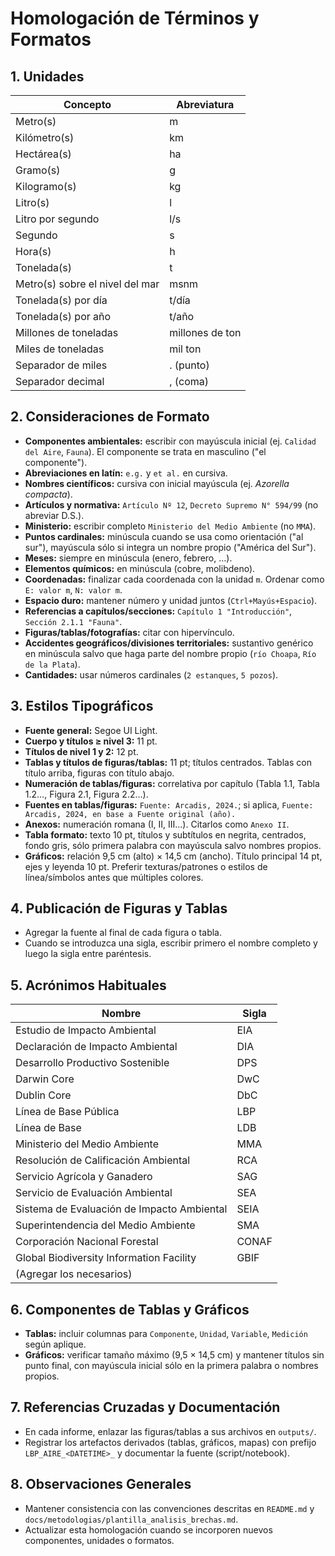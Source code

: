 # Homologación de Términos y Formatos

## 1. Unidades
| Concepto | Abreviatura |
|----------|-------------|
| Metro(s) | m |
| Kilómetro(s) | km |
| Hectárea(s) | ha |
| Gramo(s) | g |
| Kilogramo(s) | kg |
| Litro(s) | l |
| Litro por segundo | l/s |
| Segundo | s |
| Hora(s) | h |
| Tonelada(s) | t |
| Metro(s) sobre el nivel del mar | msnm |
| Tonelada(s) por día | t/día |
| Tonelada(s) por año | t/año |
| Millones de toneladas | millones de ton |
| Miles de toneladas | mil ton |
| Separador de miles | . (punto) |
| Separador decimal | , (coma) |

## 2. Consideraciones de Formato
- **Componentes ambientales:** escribir con mayúscula inicial (ej. `Calidad del Aire`, `Fauna`). El componente se trata en masculino ("el componente").
- **Abreviaciones en latín:** `e.g.` y `et al.` en cursiva.
- **Nombres científicos:** cursiva con inicial mayúscula (ej. _Azorella compacta_). 
- **Artículos y normativa:** `Artículo Nº 12`, `Decreto Supremo N° 594/99` (no abreviar D.S.).
- **Ministerio:** escribir completo `Ministerio del Medio Ambiente` (no `MMA`).
- **Puntos cardinales:** minúscula cuando se usa como orientación ("al sur"), mayúscula sólo si integra un nombre propio ("América del Sur").
- **Meses:** siempre en minúscula (enero, febrero, …).
- **Elementos químicos:** en minúscula (cobre, molibdeno).
- **Coordenadas:** finalizar cada coordenada con la unidad `m`. Ordenar como `E: valor m`, `N: valor m`. 
- **Espacio duro:** mantener número y unidad juntos (`Ctrl+Mayús+Espacio`).
- **Referencias a capítulos/secciones:** `Capítulo 1 "Introducción"`, `Sección 2.1.1 "Fauna"`.
- **Figuras/tablas/fotografías:** citar con hipervínculo.
- **Accidentes geográficos/divisiones territoriales:** sustantivo genérico en minúscula salvo que haga parte del nombre propio (`río Choapa`, `Río de la Plata`).
- **Cantidades:** usar números cardinales (`2 estanques`, `5 pozos`).

## 3. Estilos Tipográficos
- **Fuente general:** Segoe UI Light.
- **Cuerpo y títulos ≥ nivel 3:** 11 pt.
- **Títulos de nivel 1 y 2:** 12 pt.
- **Tablas y títulos de figuras/tablas:** 11 pt; títulos centrados. Tablas con título arriba, figuras con título abajo.
- **Numeración de tablas/figuras:** correlativa por capítulo (Tabla 1.1, Tabla 1.2…, Figura 2.1, Figura 2.2…).
- **Fuentes en tablas/figuras:** `Fuente: Arcadis, 2024.`; si aplica, `Fuente: Arcadis, 2024, en base a Fuente original (año).`
- **Anexos:** numeración romana (I, II, III…). Citarlos como `Anexo II`.
- **Tabla formato:** texto 10 pt, títulos y subtítulos en negrita, centrados, fondo gris, sólo primera palabra con mayúscula salvo nombres propios.
- **Gráficos:** relación 9,5 cm (alto) × 14,5 cm (ancho). Título principal 14 pt, ejes y leyenda 10 pt. Preferir texturas/patrones o estilos de línea/símbolos antes que múltiples colores.

## 4. Publicación de Figuras y Tablas
- Agregar la fuente al final de cada figura o tabla.
- Cuando se introduzca una sigla, escribir primero el nombre completo y luego la sigla entre paréntesis.

## 5. Acrónimos Habituales
| Nombre | Sigla |
|--------|-------|
| Estudio de Impacto Ambiental | EIA |
| Declaración de Impacto Ambiental | DIA |
| Desarrollo Productivo Sostenible | DPS |
| Darwin Core | DwC |
| Dublin Core | DbC |
| Línea de Base Pública | LBP |
| Línea de Base | LDB |
| Ministerio del Medio Ambiente | MMA |
| Resolución de Calificación Ambiental | RCA |
| Servicio Agrícola y Ganadero | SAG |
| Servicio de Evaluación Ambiental | SEA |
| Sistema de Evaluación de Impacto Ambiental | SEIA |
| Superintendencia del Medio Ambiente | SMA |
| Corporación Nacional Forestal | CONAF |
| Global Biodiversity Information Facility | GBIF |
| (Agregar los necesarios) |  |

## 6. Componentes de Tablas y Gráficos
- **Tablas:** incluir columnas para `Componente`, `Unidad`, `Variable`, `Medición` según aplique.
- **Gráficos:** verificar tamaño máximo (9,5 × 14,5 cm) y mantener títulos sin punto final, con mayúscula inicial sólo en la primera palabra o nombres propios.

## 7. Referencias Cruzadas y Documentación
- En cada informe, enlazar las figuras/tablas a sus archivos en `outputs/`.
- Registrar los artefactos derivados (tablas, gráficos, mapas) con prefijo `LBP_AIRE_<DATETIME>_` y documentar la fuente (script/notebook).

## 8. Observaciones Generales
- Mantener consistencia con las convenciones descritas en `README.md` y `docs/metodologias/plantilla_analisis_brechas.md`.
- Actualizar esta homologación cuando se incorporen nuevos componentes, unidades o formatos.
